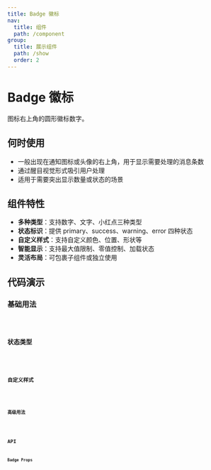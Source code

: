 ```yaml
---
title: Badge 徽标
nav:
  title: 组件
  path: /component
group:
  title: 展示组件
  path: /show
  order: 2
---
```


# Badge 徽标

图标右上角的圆形徽标数字。

## 何时使用

- 一般出现在通知图标或头像的右上角，用于显示需要处理的消息条数
- 通过醒目视觉形式吸引用户处理
- 适用于需要突出显示数量或状态的场景

## 组件特性

- **多种类型**：支持数字、文字、小红点三种类型
- **状态标识**：提供 primary、success、warning、error 四种状态
- **自定义样式**：支持自定义颜色、位置、形状等
- **智能显示**：支持最大值限制、零值控制、加载状态
- **灵活布局**：可包裹子组件或独立使用

## 代码演示

### 基础用法
<code src="./__fixtures__/basicUsage.tsx" title="基础用法" />

### 状态类型
<code src="./__fixtures__/statusUsage.tsx" title="状态类型" />

### 自定义样式
<code src="./__fixtures__/customUsage.tsx" title="自定义样式" />

### 高级用法
<code src="./__fixtures__/advancedUsage.tsx" title="高级用法" />

## API

### Badge Props

<API src="./Badge.tsx" hideTitle></API>
